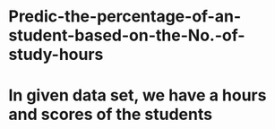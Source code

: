 # Predic-the-percentage-of-an-student-based-on-the-No.-of-study-hours
# In given data set, we have a hours and scores of the students 

